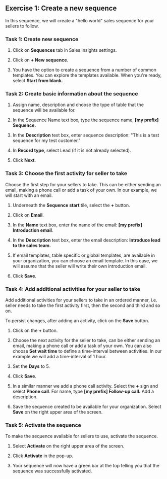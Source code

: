
## Exercise 1: Create a new sequence

In this sequence, we will create a "hello world" sales sequence for your sellers to follow.

### Task 1: Create new sequence

1. Click on **Sequences** tab in Sales insights settings.

2. Click on **+ New sequence**.

3. You have the option to create a sequence from a number of common templates. You can explore the templates available. When you're ready, select **Start from blank.** 

### Task 2: Create basic information about the sequence

1. Assign name, description and choose the type of table that the sequence will be available for.

2. In the Sequence Name text box, type the sequence name, **[my prefix] Sequence.** 

3. In the **Description** text box, enter sequence description: "This is a test sequence for my test customer."

4. In **Record type**, select Lead (if it is not already selected).

4. Click **Next**.

### Task 3: Choose the first activity for seller to take

Choose the first step for your sellers to take. This can be either sending an email, making a phone call or add a task of your own. In our example, we will start with an email. 

1. Underneath the **Sequence start** tile, select the **+** button.

3. Click on **Email**.

3. In the **Name** text box, enter the name of the email: **[my prefix] Introduction email**.

4. In the **Description** text box, enter the email description: **Introduce lead to the sales team.**

5. If email templates, table specific or global templates, are available in your organization, you can choose an email template. In this case, we will assume that the seller will write their own introduction email.

6. Click **Save**.


### Task 4: Add additional activities for your seller to take

Add additional activities for your sellers to take in an ordered manner,
i.e. seller needs to take the first activity first, then the second and
third and so on.

To persist changes, after adding an activity, click on the **Save** button.

1. Click on the **+** button.

2. Choose the next activity for the seller to take, can be either sending
an email, making a phone call or add a task of your own. You can also
choose **Set wait time** to define a time-interval between activities. In our example we will add a time-interval of 1 hour.

2. Set the **Days** to 5.

3. Click **Save**.

4. In a similar manner we add a phone call activity. Select the **+** sign and select **Phone call**. For name, type **[my prefix] Follow-up call.** Add a description.

5. Save the sequence created to be available for your organization. Select **Save** on the right upper area of the screen.

### Task 5: Activate the sequence

To make the sequence available for sellers to use, activate the sequence.

1. Select **Activate** on the right upper area of the screen.

2. Click **Activate** in the pop-up. 

3. Your sequence will now have a green bar at the top telling you that the sequence was successfully activated.
